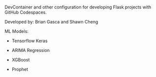 DevContainer and other configuration for developing Flask projects
with GitHub Codespaces.

Developed by: Brian Gasca and Shawn Cheng

ML Models:

- Tensorflow Keras

- ARIMA Regression

- XGBoost

- Prophet
